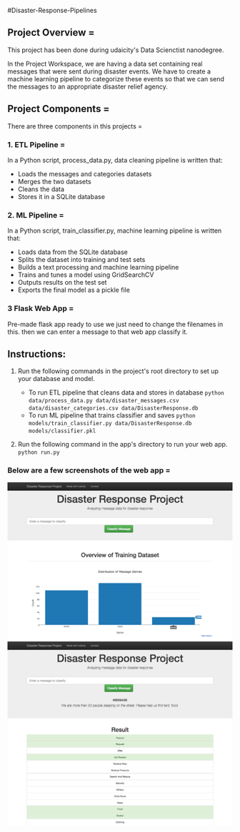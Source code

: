 #Disaster-Response-Pipelines

## Project Overview = 
  This project has been done during udaicity's Data Scienctist nanodegree.

  In the Project Workspace, we are having  a data set containing real messages that were sent during disaster events. We have to create a machine learning pipeline to categorize these events so that we can send the messages to an appropriate disaster relief agency.
  
 ## Project Components = 
 There are three components in this projects = 
 ### 1. ETL Pipeline = 
 In a Python script, process_data.py, data cleaning pipeline is written that:
- Loads the messages and categories datasets
- Merges the two datasets
- Cleans the data
- Stores it in a SQLite database

### 2. ML Pipeline = 
In a Python script, train_classifier.py, machine learning pipeline is written that:
- Loads data from the SQLite database
- Splits the dataset into training and test sets
- Builds a text processing and machine learning pipeline
- Trains and tunes a model using GridSearchCV
- Outputs results on the test set
- Exports the final model as a pickle file

### 3 Flask Web App = 
Pre-made flask app ready to use we just need to change the filenames in this.
then we can enter a message to that web app classify it.

## Instructions:
1. Run the following commands in the project's root directory to set up your database and model.

    - To run ETL pipeline that cleans data and stores in database
        `python data/process_data.py data/disaster_messages.csv data/disaster_categories.csv data/DisasterResponse.db`
    - To run ML pipeline that trains classifier and saves
        `python models/train_classifier.py data/DisasterResponse.db models/classifier.pkl`

2. Run the following command in the app's directory to run your web app.
    `python run.py`

### Below are a few screenshots of the web app = 
![Image description](screenshots/disaster-response-project1.png)
![Image description](screenshots/disaster-response-project2.png)
